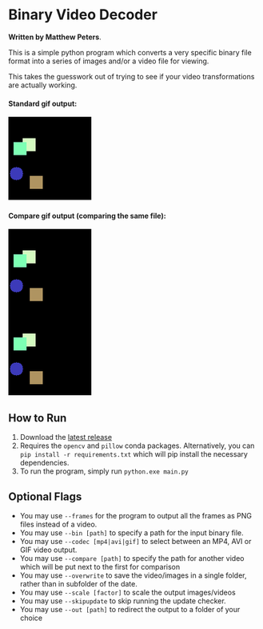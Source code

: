 # Binary Video Decoder

**Written by Matthew Peters**.

This is a simple python program which converts a very specific binary file format into a series of images and/or a video file for viewing.

This takes the guesswork out of trying to see if your video transformations are actually working.

#### Standard gif output: 

![](assets/gif_output.gif)

#### Compare gif output (comparing the same file):

![](assets/gif_compare.gif)

## How to Run
1. Download the [latest release](https://github.com/FaintLocket424/BinaryVideoDecoder/releases/latest)
2. Requires the `opencv` and `pillow` conda packages. Alternatively, you can `pip install -r requirements.txt` which will pip install the necessary dependencies.
3. To run the program, simply run `python.exe main.py`

## Optional Flags

- You may use `--frames` for the program to output all the frames as PNG files instead of a video.
- You may use `--bin [path]` to specify a path for the input binary file.
- You may use `--codec [mp4|avi|gif]` to select between an MP4, AVI or GIF video output.
- You may use `--compare [path]` to specify the path for another video which will be put next to the first for comparison
- You may use `--overwrite` to save the video/images in a single folder, rather than in subfolder of the date.
- You may use `--scale [factor]` to scale the output images/videos
- You may use `--skipupdate` to skip running the update checker.
- You may use `--out [path]` to redirect the output to a folder of your choice